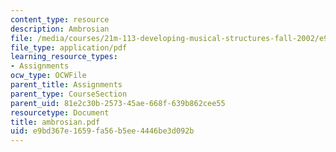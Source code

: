 ```yaml
---
content_type: resource
description: Ambrosian
file: /media/courses/21m-113-developing-musical-structures-fall-2002/e9bd367e1659fa56b5ee4446be3d092b_ambrosian.pdf
file_type: application/pdf
learning_resource_types:
- Assignments
ocw_type: OCWFile
parent_title: Assignments
parent_type: CourseSection
parent_uid: 81e2c30b-2573-45ae-668f-639b862cee55
resourcetype: Document
title: ambrosian.pdf
uid: e9bd367e-1659-fa56-b5ee-4446be3d092b
---
```

